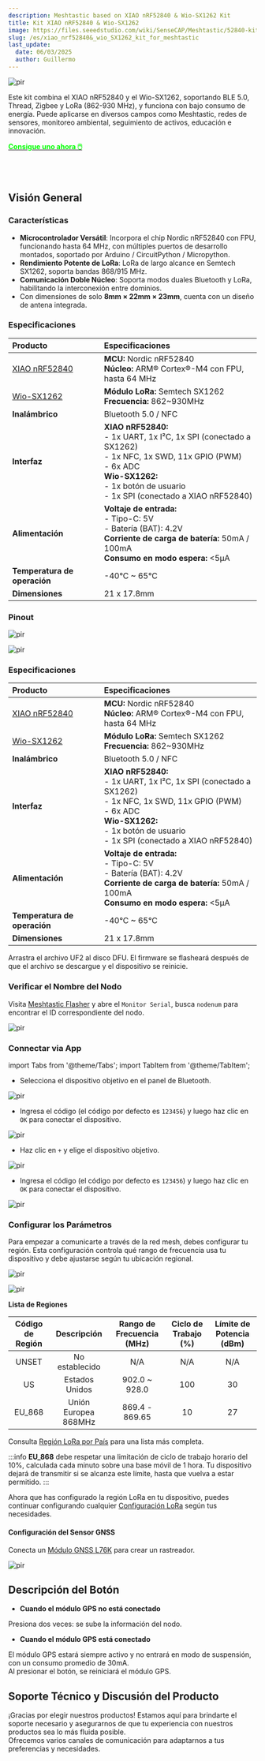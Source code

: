 ```yaml
---
description: Meshtastic based on XIAO nRF52840 & Wio-SX1262 Kit
title: Kit XIAO nRF52840 & Wio-SX1262 
image: https://files.seeedstudio.com/wiki/SenseCAP/Meshtastic/52840-kit.webp
slug: /es/xiao_nrf52840&_wio_SX1262_kit_for_meshtastic
last_update:
  date: 06/03/2025
  author: Guillermo
---
```



<p style={{textAlign: 'center'}}><img src="https://files.seeedstudio.com/wiki/SenseCAP/Meshtastic/52840-kit.png" alt="pir" width={800} height="auto" /></p>

Este kit combina el XIAO nRF52840 y el Wio-SX1262, soportando BLE 5.0, Thread, Zigbee y LoRa (862-930 MHz), y funciona con bajo consumo de energía. Puede aplicarse en diversos campos como Meshtastic, redes de sensores, monitoreo ambiental, seguimiento de activos, educación e innovación.

<div class="get_one_now_container" style={{textAlign: 'center'}}>
    <a class="get_one_now_item" href="https://www.seeedstudio.com/XIAO-nRF52840-Wio-SX1262-Kit-for-Meshtastic-p-6400.html" target="_blank" rel="noopener noreferrer">
            <strong><span><font color={'FFFFFF'} size={"4"}> Consigue uno ahora 🖱️</font></span></strong>
    </a>
</div>

<br></br>


## Visión General

### Características

* **Microcontrolador Versátil**: Incorpora el chip Nordic nRF52840 con FPU, funcionando hasta 64 MHz, con múltiples puertos de desarrollo montados, soportado por Arduino / CircuitPython / Micropython.
* **Rendimiento Potente de LoRa**: LoRa de largo alcance en Semtech SX1262, soporta bandas 868/915 MHz.
* **Comunicación Doble Núcleo**: Soporta modos duales Bluetooth y LoRa, habilitando la interconexión entre dominios.
* Con dimensiones de solo **8mm × 22mm × 23mm**, cuenta con un diseño de antena integrada.

### Especificaciones

| **Producto** | **Especificaciones** |  
| :- | :- |  
| [XIAO nRF52840](https://www.seeedstudio.com/Seeed-XIAO-BLE-nRF52840-p-5201.html) | **MCU:** Nordic nRF52840  <br /> **Núcleo:** ARM® Cortex®-M4 con FPU, hasta 64 MHz |  
| [Wio-SX1262](https://www.seeedstudio.com/Wio-SX1262-for-XIAO-p-6379.html) | **Módulo LoRa:** Semtech SX1262  <br /> **Frecuencia:** 862&#126;930MHz |  
| **Inalámbrico** | Bluetooth 5.0 / NFC |  
| **Interfaz** | **XIAO nRF52840:**  <br /> - 1x UART, 1x I²C, 1x SPI (conectado a SX1262)  <br /> - 1x NFC, 1x SWD, 11x GPIO (PWM)  <br /> - 6x ADC  <br /> **Wio-SX1262:**  <br /> - 1x botón de usuario  <br /> - 1x SPI (conectado a XIAO nRF52840) |  
| **Alimentación** | **Voltaje de entrada:**  <br /> - Tipo-C: 5V  <br /> - Batería (BAT): 4.2V  <br /> **Corriente de carga de batería:** 50mA / 100mA  <br /> **Consumo en modo espera:** &lt;5µA |  
| **Temperatura de operación** | -40°C &#126; 65°C |  
| **Dimensiones** | 21 x 17.8mm |  

### Pinout

<p style={{textAlign: 'center'}}><img src="https://media-cdn.seeedstudio.com/media/wysiwyg/upload/imageXIAO_nRF52840-2.png" alt="pir" width={800} height="auto" /></p>

<p style={{textAlign: 'center'}}><img src="https://media-cdn.seeedstudio.com/media/wysiwyg/upload/image_Wio-SX1262_-1.png" alt="pir" width={800} height="auto" /></p>

### Especificaciones

| **Producto** | **Especificaciones** |  
| :- | :- |  
| [XIAO nRF52840](https://www.seeedstudio.com/Seeed-XIAO-BLE-nRF52840-p-5201.html) | **MCU:** Nordic nRF52840  <br /> **Núcleo:** ARM® Cortex®-M4 con FPU, hasta 64 MHz |  
| [Wio-SX1262](https://www.seeedstudio.com/Wio-SX1262-for-XIAO-p-6379.html) | **Módulo LoRa:** Semtech SX1262  <br /> **Frecuencia:** 862&#126;930MHz |  
| **Inalámbrico** | Bluetooth 5.0 / NFC |  
| **Interfaz** | **XIAO nRF52840:**  <br /> - 1x UART, 1x I²C, 1x SPI (conectado a SX1262)  <br /> - 1x NFC, 1x SWD, 11x GPIO (PWM)  <br /> - 6x ADC  <br /> **Wio-SX1262:**  <br /> - 1x botón de usuario  <br /> - 1x SPI (conectado a XIAO nRF52840) |  
| **Alimentación** | **Voltaje de entrada:**  <br /> - Tipo-C: 5V  <br /> - Batería (BAT): 4.2V  <br /> **Corriente de carga de batería:** 50mA / 100mA  <br /> **Consumo en modo espera:** &lt;5µA |  
| **Temperatura de operación** | -40°C &#126; 65°C |  
| **Dimensiones** | 21 x 17.8mm |  

Arrastra el archivo UF2 al disco DFU. El firmware se flasheará después de que el archivo se descargue y el dispositivo se reinicie.

### Verificar el Nombre del Nodo

Visita [Meshtastic Flasher](https://flasher.meshtastic.org/) y abre el `Monitor Serial`, busca `nodenum` para encontrar el ID correspondiente del nodo.

<p style={{textAlign: 'center'}}><img src="https://files.seeedstudio.com/wiki/SenseCAP/Meshtastic/device-name3.png" alt="pir" width={800} height="auto" /></p>


### Connectar via App

import Tabs from '@theme/Tabs';
import TabItem from '@theme/TabItem';

<Tabs>

<TabItem value="ios" label="IOS App">

* Selecciona el dispositivo objetivo en el panel de Bluetooth.

<p style={{textAlign: 'center'}}><img src="https://files.seeedstudio.com/wiki/SenseCAP/Meshtastic/connect-radio.png" alt="pir" width={300} height="auto" /></p>

* Ingresa el código (el código por defecto es `123456`) y luego haz clic en `OK` para conectar el dispositivo.

<p style={{textAlign: 'center'}}><img src="https://files.seeedstudio.com/wiki/SenseCAP/Meshtastic/pair1.png" alt="pir" width={600} height="auto" /></p>

</TabItem>

<TabItem value="android" label="Android App">

* Haz clic en `+` y elige el dispositivo objetivo.

<p style={{textAlign: 'center'}}><img src="https://files.seeedstudio.com/wiki/SenseCAP/Meshtastic/an-choose.png" alt="pir" width={600} height="auto" /></p>

* Ingresa el código (el código por defecto es `123456`) y luego haz clic en `OK` para conectar el dispositivo.

<p style={{textAlign: 'center'}}><img src="https://files.seeedstudio.com/wiki/SenseCAP/Meshtastic/click-ok.png" alt="pir" width={300} height="auto" /></p>

  
</TabItem>
</Tabs>





### Configurar los Parámetros

Para empezar a comunicarte a través de la red mesh, debes configurar tu región. Esta configuración controla qué rango de frecuencia usa tu dispositivo y debe ajustarse según tu ubicación regional.


<Tabs>
<TabItem value="ios" label="IOS App">


<p style={{textAlign: 'center'}}><img src="https://files.seeedstudio.com/wiki/SenseCAP/Meshtastic/set-region.png" alt="pir" width={600} height="auto" /></p>



</TabItem>

<TabItem value="android" label="Android App">
<p style={{textAlign: 'center'}}><img src="https://files.seeedstudio.com/wiki/SenseCAP/Meshtastic/an-region.png" alt="pir" width={300} height="auto" /></p>


</TabItem>
</Tabs>




**Lista de Regiones**

|**Código de Región**|**Descripción**|**Rango de Frecuencia (MHz)**|**Ciclo de Trabajo (%)**|**Límite de Potencia (dBm)**|
| :-: | :-: | :-: | :-: | :-: |
|UNSET|No establecido|N/A|N/A|N/A|
|US|Estados Unidos|902.0 &#126; 928.0|100|30|
|EU_868|Unión Europea 868MHz|869\.4 - 869.65|10|27|

Consulta [Región LoRa por País](https://meshtastic.org/docs/configuration/region-by-country/) para una lista más completa.

:::info
**EU_868** debe respetar una limitación de ciclo de trabajo horario del 10%, calculada cada minuto sobre una base móvil de 1 hora. Tu dispositivo dejará de transmitir si se alcanza este límite, hasta que vuelva a estar permitido.
:::

Ahora que has configurado la región LoRa en tu dispositivo, puedes continuar configurando cualquier [Configuración LoRa](https://meshtastic.org/docs/configuration/radio/lora/) según tus necesidades.

#### Configuración del Sensor GNSS

Conecta un [Módulo GNSS L76K](https://www.seeedstudio.com/L76K-GNSS-Module-for-Seeed-Studio-XIAO-p-5864.html) para crear un rastreador.


<p style={{textAlign: 'center'}}><img src="https://media-cdn.seeedstudio.com/media/wysiwyg/upload/image_102010710.gif" alt="pir" width={600} height="auto" /></p>


## Descripción del Botón

* **Cuando el módulo GPS no está conectado**

Presiona dos veces: se sube la información del nodo.

* **Cuando el módulo GPS está conectado**

El módulo GPS estará siempre activo y no entrará en modo de suspensión, con un consumo promedio de 30mA.  
Al presionar el botón, se reiniciará el módulo GPS.

## Soporte Técnico y Discusión del Producto

¡Gracias por elegir nuestros productos! Estamos aquí para brindarte el soporte necesario y asegurarnos de que tu experiencia con nuestros productos sea lo más fluida posible.  
Ofrecemos varios canales de comunicación para adaptarnos a tus preferencias y necesidades.


<div class="button_tech_support_container">
<a href="https://forum.seeedstudio.com/" class="button_forum"></a>
<a href="https://www.seeedstudio.com/contacts" class="button_email"></a>
</div>

<div class="button_tech_support_container">
<a href="https://discord.gg/eWkprNDMU7" class="button_discord"></a>
<a href="https://github.com/Seeed-Studio/wiki-documents/discussions/69" class="button_discussion"></a>
</div>


